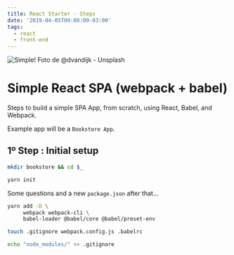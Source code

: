 ```yaml
---
title: React Starter - Steps
date: '2019-04-05T09:00:00-03:00'
tags:
  - react
  - front-end
---
```

![Simple! Foto de @dvandijk - Unsplash](https://source.unsplash.com/3LTht2nxd34/600x400)

# Simple React SPA (webpack + babel)

Steps to build a simple SPA App, from scratch, using React, Babel, and Webpack.

Example app will be a `Bookstore App`.

## 1º Step : Initial setup

```bash
mkdir bookstore && cd $_

yarn init
```

Some questions and a new `package.json` after that...

```bash
yarn add -D \ 
     webpack webpack-cli \ 
     babel-loader @babel/core @babel/preset-env

touch .gitignore webpack.config.js .babelrc

echo "node_modules/" >> .gitignore
```

